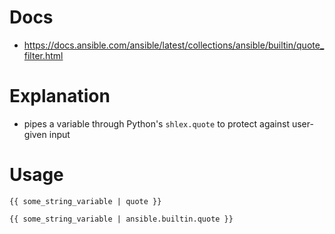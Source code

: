 # Docs

- <https://docs.ansible.com/ansible/latest/collections/ansible/builtin/quote_filter.html>

# Explanation

- pipes a variable through Python's `shlex.quote` to protect against user-given input

# Usage

```
{{ some_string_variable | quote }}
```

```
{{ some_string_variable | ansible.builtin.quote }}
```